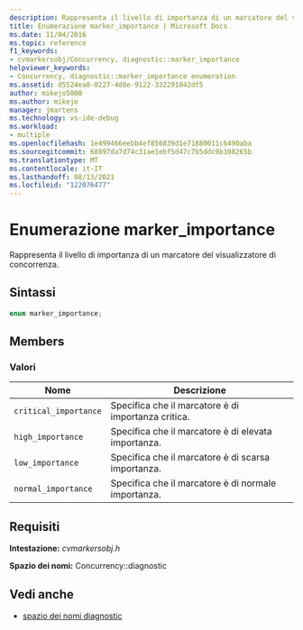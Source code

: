 ```yaml
---
description: Rappresenta il livello di importanza di un marcatore del visualizzatore di concorrenza.
title: Enumerazione marker_importance | Microsoft Docs
ms.date: 11/04/2016
ms.topic: reference
f1_keywords:
- cvmarkersobj/Concurrency, diagnostic::marker_importance
helpviewer_keywords:
- Concurrency, diagnostic::marker_importance enumeration
ms.assetid: d5524ea0-0227-4d8e-9122-332291042df5
author: mikejo5000
ms.author: mikejo
manager: jmartens
ms.technology: vs-ide-debug
ms.workload:
- multiple
ms.openlocfilehash: 1e499466eebb4ef856839d1e71880011c6490aba
ms.sourcegitcommit: 68897da7d74c31ae1ebf5d47c7b5ddc9b108265b
ms.translationtype: MT
ms.contentlocale: it-IT
ms.lasthandoff: 08/13/2021
ms.locfileid: "122076477"
---
```

# <a name="marker_importance-enumeration"></a>Enumerazione marker_importance
Rappresenta il livello di importanza di un marcatore del visualizzatore di concorrenza.

## <a name="syntax"></a>Sintassi

```cpp
enum marker_importance;
```

## <a name="members"></a>Members

### <a name="values"></a>Valori

|Nome|Descrizione|
|----------|-----------------|
|`critical_importance`|Specifica che il marcatore è di importanza critica.|
|`high_importance`|Specifica che il marcatore è di elevata importanza.|
|`low_importance`|Specifica che il marcatore è di scarsa importanza.|
|`normal_importance`|Specifica che il marcatore è di normale importanza.|

## <a name="requirements"></a>Requisiti
 **Intestazione:** *cvmarkersobj.h*

 **Spazio dei nomi:** Concurrency::diagnostic

## <a name="see-also"></a>Vedi anche
- [spazio dei nomi diagnostic](../profiling/diagnostic-namespace.md)
